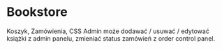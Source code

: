# Bookstore

Koszyk, Zamówienia, CSS
Admin może dodawać / usuwać / edytować książki z admin panelu, zmieniać status zamówień z order control panel.

